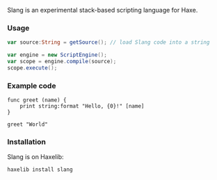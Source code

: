 Slang is an experimental stack-based scripting language for Haxe.

### Usage
```actionscript
var source:String = getSource(); // load Slang code into a string

var engine = new ScriptEngine();
var scope = engine.compile(source);
scope.execute();
```

### Example code
```
func greet (name) {
    print string:format "Hello, {0}!" [name]
}

greet "World"
```
### Installation
Slang is on Haxelib:
```shell
haxelib install slang
```